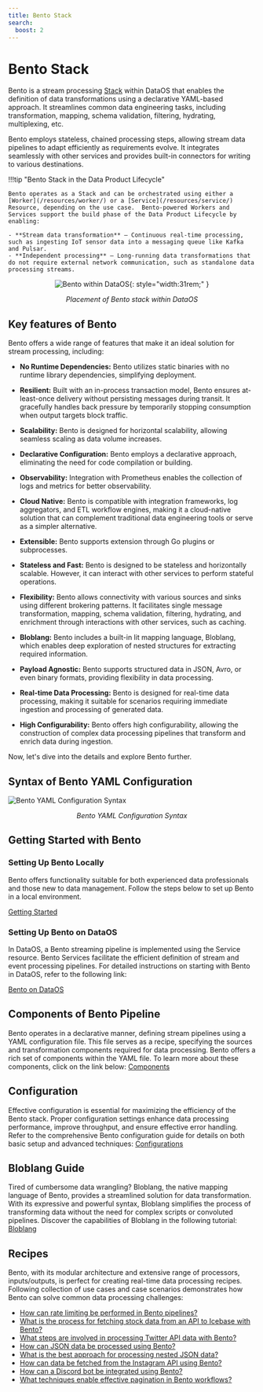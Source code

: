 ```yaml
---
title: Bento Stack
search:
  boost: 2
---
```


# Bento Stack

Bento is a stream processing [Stack](/resources/stacks/) within DataOS that enables the definition of data transformations using a declarative YAML-based approach. It streamlines common data engineering tasks, including transformation, mapping, schema validation, filtering, hydrating, multiplexing, etc.

Bento employs stateless, chained processing steps, allowing stream data pipelines to adapt efficiently as requirements evolve. It integrates seamlessly with other services and provides built-in connectors for writing to various destinations.  

!!!tip "Bento Stack in the Data Product Lifecycle"

    Bento operates as a Stack and can be orchestrated using either a [Worker](/resources/worker/) or a [Service](/resources/service/) Resource, depending on the use case.  Bento-powered Workers and Services support the build phase of the Data Product Lifecycle by enabling:  

    - **Stream data transformation** – Continuous real-time processing, such as ingesting IoT sensor data into a messaging queue like Kafka and Pulsar.  
    - **Independent processing** – Long-running data transformations that do not require external network communication, such as standalone data processing streams.  


<center>

![Bento within DataOS](/resources/stacks/bento/bento_overview.png){: style="width:31rem;" }

<i>Placement of Bento stack within DataOS</i>

</center>


## Key features of Bento

Bento offers a wide range of features that make it an ideal solution for stream processing, including:

- **No Runtime Dependencies:** Bento utilizes static binaries with no runtime library dependencies, simplifying deployment.

- **Resilient:** Built with an in-process transaction model, Bento ensures at-least-once delivery without persisting messages during transit. It gracefully handles back pressure by temporarily stopping consumption when output targets block traffic.

- **Scalability:** Bento is designed for horizontal scalability, allowing seamless scaling as data volume increases.

- **Declarative Configuration:** Bento employs a declarative approach, eliminating the need for code compilation or building.

- **Observability:** Integration with Prometheus enables the collection of logs and metrics for better observability.

- **Cloud Native:** Bento is compatible with integration frameworks, log aggregators, and ETL workflow engines, making it a cloud-native solution that can complement traditional data engineering tools or serve as a simpler alternative.

- **Extensible:** Bento supports extension through Go plugins or subprocesses.

- **Stateless and Fast:** Bento is designed to be stateless and horizontally scalable. However, it can interact with other services to perform stateful operations.

- **Flexibility:** Bento allows connectivity with various sources and sinks using different brokering patterns. It facilitates single message transformation, mapping, schema validation, filtering, hydrating, and enrichment through interactions with other services, such as caching.

- **Bloblang:** Bento includes a built-in lit mapping language, Bloblang, which enables deep exploration of nested structures for extracting required information.

- **Payload Agnostic:** Bento supports structured data in JSON, Avro, or even binary formats, providing flexibility in data processing.

- **Real-time Data Processing:** Bento is designed for real-time data processing, making it suitable for scenarios requiring immediate ingestion and processing of generated data.

- **High Configurability:** Bento offers high configurability, allowing the construction of complex data processing pipelines that transform and enrich data during ingestion.

Now, let's dive into the details and explore Bento further.

## Syntax of Bento YAML Configuration

![Bento YAML Configuration Syntax](/resources/stacks/bento/bento_syntax.png)

<center><i>Bento YAML Configuration Syntax</i></center>

## Getting Started with Bento

### **Setting Up Bento Locally**

Bento offers functionality suitable for both experienced data professionals and those new to data management. Follow the steps below to set up Bento in a local environment.

[Getting Started ](/resources/stacks/bento/getting_started/)

### **Setting Up Bento on DataOS**

In DataOS, a Bento streaming pipeline is implemented using the Service resource. Bento Services facilitate the efficient definition of stream and event processing pipelines. For detailed instructions on starting with Bento in DataOS, refer to the following link:

[Bento on DataOS](/resources/stacks/bento/bento_on_dataos/)

## Components of Bento Pipeline

Bento operates in a declarative manner, defining stream pipelines using a YAML configuration file. This file serves as a recipe, specifying the sources and transformation components required for data processing. Bento offers a rich set of components within the YAML file. To learn more about these components, click on the link below: 
[Components](/resources/stacks/bento/components/)

## Configuration

Effective configuration is essential for maximizing the efficiency of the Bento stack. Proper configuration settings enhance data processing performance, improve throughput, and ensure effective error handling. Refer to the comprehensive Bento configuration guide for details on both basic setup and advanced techniques: 
[Configurations](/resources/stacks/bento/configurations/)

## Bloblang Guide

Tired of cumbersome data wrangling? Bloblang, the native mapping language of Bento, provides a streamlined solution for data transformation. With its expressive and powerful syntax, Bloblang simplifies the process of transforming data without the need for complex scripts or convoluted pipelines. Discover the capabilities of Bloblang in the following tutorial: 
[Bloblang](/resources/stacks/bento/bloblang/walkthrough/)

<!-- (/resources/stacks/bento/bloblang/) it going to (/resources/stacks/bento/bloblang/bloblang_core_features/)-->

## Recipes

Bento, with its modular architecture and extensive range of processors, inputs/outputs, is perfect for creating real-time data processing recipes. Following collection of use cases and case scenarios demonstrates how Bento can solve common data processing challenges:

- [How can rate limiting be performed in Bento pipelines?](/resources/stacks/bento/recipes/how_to_perform_rate_limit/)
- [What is the process for fetching stock data from an API to Icebase with Bento?](/resources/stacks/bento/recipes/fetching_data_from_stock_data_api_using_bento/)
- [What steps are involved in processing Twitter API data with Bento?](/resources/stacks/bento/recipes/twitter_api_data_processing/)
- [How can JSON data be processed using Bento?](/resources/stacks/bento/recipes/processing_json_data/)
- [What is the best approach for processing nested JSON data?](/resources/stacks/bento/recipes/processing_nested_json_data/)
- [How can data be fetched from the Instagram API using Bento?](/resources/stacks/bento/recipes/fetching_data_from_instagram_api/)
- [How can a Discord bot be integrated using Bento?](/resources/stacks/bento/recipes/discord_bot/)
- [What techniques enable effective pagination in Bento workflows?](/resources/stacks/bento/recipes/pagination/)